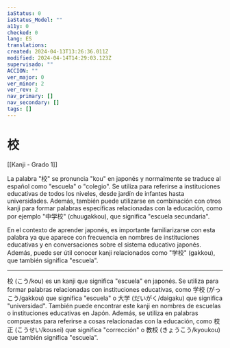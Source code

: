 ```yaml
---
iaStatus: 0
iaStatus_Model: ""
a11y: 0
checked: 0
lang: ES
translations: 
created: 2024-04-13T13:26:36.011Z
modified: 2024-04-14T14:29:03.123Z
supervisado: ""
ACCION: ""
ver_major: 0
ver_minor: 2
ver_rev: 2
nav_primary: []
nav_secondary: []
tags: []
---
```

# 校

[[Kanji - Grado 1]]

La palabra "校" se pronuncia "kou" en japonés y normalmente se traduce al español como "escuela" o "colegio". Se utiliza para referirse a instituciones educativas de todos los niveles, desde jardín de infantes hasta universidades. Además, también puede utilizarse en combinación con otros kanji para formar palabras específicas relacionadas con la educación, como por ejemplo "中学校" (chuugakkou), que significa "escuela secundaria".

En el contexto de aprender japonés, es importante familiarizarse con esta palabra ya que aparece con frecuencia en nombres de instituciones educativas y en conversaciones sobre el sistema educativo japonés. Además, puede ser útil conocer kanji relacionados como "学校" (gakkou), que también significa "escuela".

---

校 (こう/kou) es un kanji que significa "escuela" en japonés. Se utiliza para formar palabras relacionadas con instituciones educativas, como 学校 (がっこう/gakkou) que significa "escuela" o 大学 (だいがく/daigaku) que significa "universidad". También puede encontrar este kanji en nombres de escuelas o instituciones educativas en Japón. Además, se utiliza en palabras compuestas para referirse a cosas relacionadas con la educación, como 校正 (こうせい/kousei) que significa "corrección" o 教校 (きょうこう/kyoukou) que también significa "escuela".
